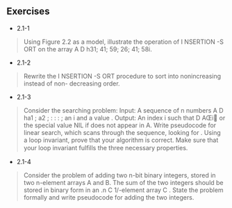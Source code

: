 ## Exercises

- 2.1-1

> Using Figure 2.2 as a model, illustrate the operation of I NSERTION -S ORT on the
array A D h31; 41; 59; 26; 41; 58i.

- 2.1-2

> Rewrite the I NSERTION -S ORT procedure to sort into nonincreasing instead of non-
decreasing order.

- 2.1-3

> Consider the searching problem:
Input: A sequence of n numbers A D ha1 ; a2 ; : : : ; an i and a value .
Output: An index i such that  D AŒi or the special value NIL if  does not
appear in A.
Write pseudocode for linear search, which scans through the sequence, looking
for . Using a loop invariant, prove that your algorithm is correct. Make sure that
your loop invariant fulﬁlls the three necessary properties.

- 2.1-4

> Consider the problem of adding two n-bit binary integers, stored in two n-element
arrays A and B. The sum of the two integers should be stored in binary form in an .n C 1/-element array C . State the problem formally and write pseudocode for
adding the two integers.